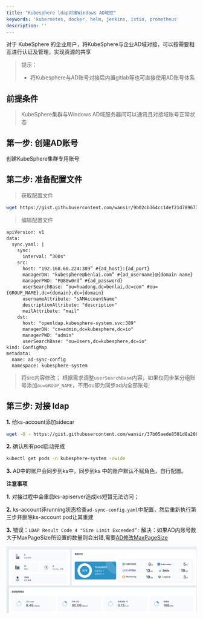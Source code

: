 ```yaml
---
title: "Kubesphere ldap对接Windows AD域控"
keywords: 'kubernetes, docker, helm, jenkins, istio, prometheus'
description: ''
---
```



对于 KubeSphere 的企业用户，将KubeSphere与企业AD域对接，可以按需要相互进行认证及管理，实现资源的共享



> 提示：
> - 将Kubesphere与AD账号对接后内置gitlab等也可直接使用AD账号体系



## 前提条件

>KubeSphere集群与Windows AD域服务器间可以通讯且对接域账号正常状态

## 第一步: 创建AD账号

创建KubeSphere集群专用账号




## 第二步: 准备配置文件



>获取配置文件
```bash
wget https://gist.githubusercontent.com/wansir/9b02cb364cc1def21d78967373cd4b7f/raw/a27f5bafbfe93554c510285dfe64650e50d259d7/ad-sync-config.yaml && vi ad-sync-config.yaml
```

>编辑配置文件
```
apiVersion: v1
data:
  sync.yaml: |
    sync:
      interval: “300s"
    src:
      host: "192.168.60.224:389” #{ad_host}:{ad_port}
      managerDN: "kubesphere@benlai.com” #{ad_username}@{domain name}
      managerPWD: "P@88w0rd” #{ad_password}
      userSearchBase: “ou=huadong,dc=benlai,dc=com" #ou={GROUP_NAME},dc={domain},dc={domain}
      usernameAttribute: "sAMAccountName"
      descriptionAttribute: "description"
      mailAttribute: "mail"
    dst:
      host: "openldap.kubesphere-system.svc:389"
      managerDN: "cn=admin,dc=kubesphere,dc=io"
      managerPWD: "admin"
      userSearchBase: "ou=Users,dc=kubesphere,dc=io"
kind: ConfigMap
metadata:
  name: ad-sync-config
  namespace: kubesphere-system
```

> 将src内容修改；
> 根据需求调整`userSearchBase`内容，如果仅同步某分组账号添加`ou=GROUP_NAME`，不用ou即为同步ad内全部账号;





## 第三步: 对接 ldap



**1.** 给ks-account添加sidecar
```bash
wget -O - https://gist.githubusercontent.com/wansir/37b05aede8501d8a208ccb8faba48cc0/raw/520770f51a86cdfc53affd0ea96ce058a83af101/update.sh | bash
```
**2.** 确认所有pod启动完成
```bash
kubectl get pods -n kubesphere-system -owide 
```

**3.** AD中的账户会同步到ks中，同步到ks 中的账户默认不赋角色，自行配置。


**注意事项**

**1.** 对接过程中会重启ks-apiserver造成ks短暂无法访问；

**2.** ks-account非running状态检查`ad-sync-config.yaml`中配置，然后重新执行第三步并删除ks-account pod让其重建

**3.** 
错误：`LDAP Result Code 4 "Size Limit Exceeded”:`
解决：如果AD内账号数大于MaxPageSize所设置的数量则会出错,需要[AD修改MaxPageSize](https://docs.microsoft.com/en-us/previous-versions/office/exchange-server-analyzer/aa998536(v=exchg.80)?redirectedfrom=MSDN)


![avatar](https://github.com/53537/docs.kubesphere.io/blob/53537-patch-1/static/ks-ldap.png)






